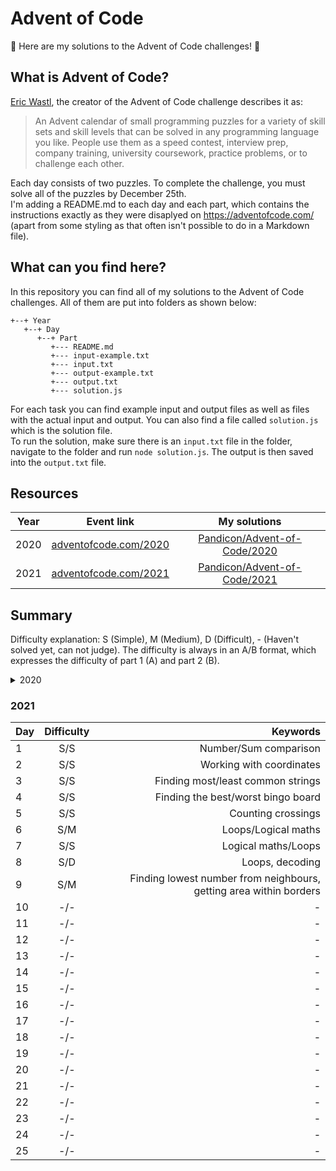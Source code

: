 # Advent of Code
🎄 Here are my solutions to the Advent of Code challenges! 🎄

## What is Advent of Code?
[Eric Wastl](http://was.tl/), the creator of the Advent of Code challenge describes it as:
> An Advent calendar of small programming puzzles for a variety of skill sets and skill levels that can be solved in any programming language you like. People use them as a speed contest, interview prep, company training, university coursework, practice problems, or to challenge each other.<br>

Each day consists of two puzzles. To complete the challenge, you must solve all of the puzzles by December 25th.<br>
I'm adding a README.md to each day and each part, which contains the instructions exactly as they were disaplyed on https://adventofcode.com/ (apart from some styling as that often isn't possible to do in a Markdown file).

## What can you find here?
In this repository you can find all of my solutions to the Advent of Code challenges. All of them are put into folders as shown below:
```
+--+ Year
   +--+ Day
      +--+ Part
         +--- README.md
         +--- input-example.txt
         +--- input.txt
         +--- output-example.txt
         +--- output.txt
         +--- solution.js
```
For each task you can find example input and output files as well as files with the actual input and output. You can also find a file called `solution.js` which is the solution file.<br>
To run the solution, make sure there is an `input.txt` file in the folder, navigate to the folder and run `node solution.js`. The output is then saved into the `output.txt` file.

## Resources
| Year | Event link | My solutions |
|---|:---:|:---:|
| 2020 | [adventofcode.com/2020](https://adventofcode.com/2020) | [Pandicon/Advent-of-Code/2020](https://github.com/Pandicon/Advent-of-Code/tree/main/2020) |
| 2021 | [adventofcode.com/2021](https://adventofcode.com/2021) | [Pandicon/Advent-of-Code/2021](https://github.com/Pandicon/Advent-of-Code/tree/main/2021) |

## Summary
Difficulty explanation: S (Simple), M (Medium), D (Difficult), - (Haven't solved yet, can not judge). The difficulty is always in an A/B format, which expresses the difficulty of part 1 (A) and part 2 (B).
<details>
  <summary>2020</summary>

| Day | Difficulty | Keywords |
| --- |:--------:| -------------------------------:|
|  1  |   S/S    | Finding 2/3 numbers summing to 2020 |
|  2  |   S/S    | String validation, XOR |
|  3  |   S/S    | Counting |
|  4  |   S/S    | String validation |
|  5  |   S/S    | Binary numbers, finding missing number |
|  6  |   S/S    | Finding elements present in some/all arrays |
|  7  |   -/-    | - |
|  8  |   -/-    | - |
|  9  |   -/-    | - |
| 10  |   -/-    | - |
| 11  |   -/-    | - |
| 12  |   -/-    | - |
| 13  |   -/-    | - |
| 14  |   -/-    | - |
| 15  |   -/-    | - |
| 16  |   -/-    | - |
| 17  |   -/-    | - |
| 18  |   -/-    | - |
| 19  |   -/-    | - |
| 20  |   -/-    | - |
| 21  |   -/-    | - |
| 22  |   -/-    | - |
| 23  |   -/-    | - |
| 24  |   -/-    | - |
| 25  |   -/-    | - |
</details>

### 2021
| Day | Difficulty | Keywords |
| --- |:--------:| -------------------------------:|
|  1  |   S/S    | Number/Sum comparison |
|  2  |   S/S    | Working with coordinates |
|  3  |   S/S    | Finding most/least common strings |
|  4  |   S/S    | Finding the best/worst bingo board |
|  5  |   S/S    | Counting crossings |
|  6  |   S/M    | Loops/Logical maths |
|  7  |   S/S    | Logical maths/Loops |
|  8  |   S/D    | Loops, decoding |
|  9  |   S/M    | Finding lowest number from neighbours, getting area within borders |
| 10  |   -/-    | - |
| 11  |   -/-    | - |
| 12  |   -/-    | - |
| 13  |   -/-    | - |
| 14  |   -/-    | - |
| 15  |   -/-    | - |
| 16  |   -/-    | - |
| 17  |   -/-    | - |
| 18  |   -/-    | - |
| 19  |   -/-    | - |
| 20  |   -/-    | - |
| 21  |   -/-    | - |
| 22  |   -/-    | - |
| 23  |   -/-    | - |
| 24  |   -/-    | - |
| 25  |   -/-    | - |